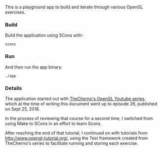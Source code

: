 This is a playground app to build and iterate through various OpenGL exercises.


### Build

Build the application using SCons with:

    scons


### Run

And then run the app binary:

    ./app


### Details

The application started out with [TheCherno's OpenGL Youtube series](https://www.youtube.com/playlist?list=PLlrATfBNZ98foTJPJ_Ev03o2oq3-GGOS2),
which at the time of writing this document went up to episode 26, published on Sept 25, 2018.

In the process of reviewing that course for a second time, I switched from using Make to SCons in an effort to learn Scons.

After reaching the end of that tutorial, I continued on with tutorials from http://www.opengl-tutorial.org/, using the Test
framework created from TheCherno's series to facilitate running and storing each exercise.
